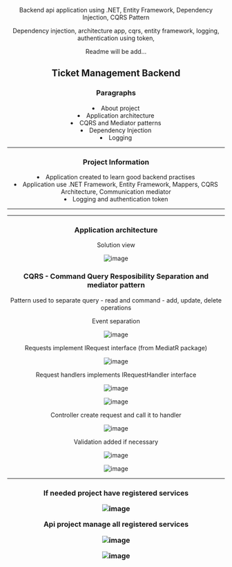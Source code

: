 <p>Backend api application using .NET, Entity Framework, Dependency Injection, CQRS Pattern</p>
Dependency injection, architecture app, cqrs, entity framework, logging, authentication using token,
<p>Readme will be add...</p>

<!DOCTYPE html>
<html>
<head>
</head>
<body style="margin: auto; text-align: center;">
    
<h2>Ticket Management Backend</h2>
<p />
<h3>Paragraphs</h3>
<li>About project</li>
<li>Application architecture</li>
<li>CQRS and Mediator patterns</li>
<li>Dependency Injection</li>
<li>Logging</li>
    
<hr>
<h3>Project Information</h3>
<li>Application created to learn good backend practises</li>
<li>Application use .NET Framework, Entity Framework, Mappers, CQRS Architecture, Communication mediator</li>
<li>Logging and authentication token</li>
<hr>
    
<hr>
<h3>Application architecture</h3>
<p />
<p>Solution view</p>

![image](https://github.com/kadisin/TicketManagement/assets/38622355/69bbdba2-1b92-44fc-923e-579ad625fb59)

<p />
<h3>CQRS - Command Query Resposibility Separation and mediator pattern</h3>
<p>Pattern used to separate query - read and command - add, update, delete operations</p>
<p>Event separation</p>

![image](https://github.com/kadisin/TicketManagement/assets/38622355/f4ebc03f-374d-44ea-baf0-d8f145ff3930)

<p>Requests implement IRequest interface (from MediatR package)</p>

![image](https://github.com/kadisin/TicketManagement/assets/38622355/1cc6ea8f-c52a-4ccc-8dda-9317fdcbc7c2)

<p>Request handlers implements IRequestHandler interface</p>

![image](https://github.com/kadisin/TicketManagement/assets/38622355/665edca1-9769-4643-98dc-828a37e41fc4)

![image](https://github.com/kadisin/TicketManagement/assets/38622355/a5074553-28e2-419f-8497-84d8383602fb)

<p> Controller create request and call it to handler <p>

![image](https://github.com/kadisin/TicketManagement/assets/38622355/53442001-0784-4a7e-b9d2-eabd872bf016)

<p> Validation added if necessary <p>

![image](https://github.com/kadisin/TicketManagement/assets/38622355/1a3bc40e-7813-4766-b76a-4e154d04e0bb)

![image](https://github.com/kadisin/TicketManagement/assets/38622355/c49575a2-c634-431d-84c1-8e6e6f156a2e)

<hr>
<h3><Dependecy Injection</h3>
<p />
<p>If needed project have registered services</p>

![image](https://github.com/kadisin/TicketManagement/assets/38622355/22582254-efa7-49a7-8d88-e6645076f886)

<p>Api project manage all registered services</p>

![image](https://github.com/kadisin/TicketManagement/assets/38622355/bcb94b75-3b03-46b7-b431-f014c4967283)


![image](https://github.com/kadisin/TicketManagement/assets/38622355/8b61a4de-7d76-4fec-9832-3dc9ef9d4493)


</body>
</html>
